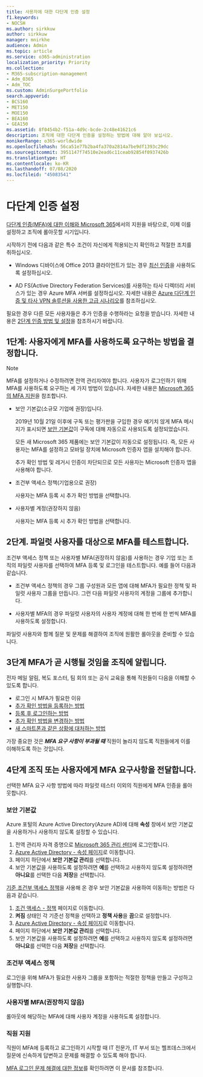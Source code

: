 ```yaml
---
title: 사용자에 대한 다단계 인증 설정
f1.keywords:
- NOCSH
ms.author: sirkkuw
author: sirkkuw
manager: mnirkhe
audience: Admin
ms.topic: article
ms.service: o365-administration
localization_priority: Priority
ms.collection:
- M365-subscription-management
- Adm_O365
- Adm_TOC
ms.custom: AdminSurgePortfolio
search.appverid:
- BCS160
- MET150
- MOE150
- BEA160
- GEA150
ms.assetid: 8f0454b2-f51a-4d9c-bcde-2c48e41621c6
description: 조직에 대한 다단계 인증을 설정하는 방법에 대해 알아 보십시오.
monikerRange: o365-worldwide
ms.openlocfilehash: 56ca51e77b2ba4fa370a2814a7be9df1393c29dc
ms.sourcegitcommit: 3951147f74510e2ead6c11ceab92854f0937426b
ms.translationtype: HT
ms.contentlocale: ko-KR
ms.lasthandoff: 07/08/2020
ms.locfileid: "45083541"
---
```

# <a name="set-up-multi-factor-authentication"></a>다단계 인증 설정
  
[다단계 인증(MFA)에 대한 이해와 Microsoft 365](multi-factor-authentication-microsoft-365.md)에서의 지원을 바탕으로, 이제 이를 설정하고 조직에 롤아웃할 시기입니다.

시작하기 전에 다음과 같은 특수 조건이 자신에게 적용되는지 확인하고 적절한 조치를 취하십시오.

- Windows 디바이스에 Office 2013 클라이언트가 있는 경우 [최신 인증](https://docs.microsoft.com/microsoft-365/admin/security-and-compliance/enable-modern-authentication)을 사용하도록 설정하십시오.

- AD FS(Active Directory Federation Services)를 사용하는 타사 디렉터리 서비스가 있는 경우 Azure MFA 서버를 설정하십시오. 자세한 내용은 [Azure 다단계 인증 및 타사 VPN 솔루션을 사용한  고급 시나리오](https://docs.microsoft.com/azure/active-directory/authentication/howto-mfaserver-nps-vpn)를 참조하십시오.

필요한 경우 다른 모든 사용자들은 추가 인증을 수행하라는 요청을 받습니다. 자세한 내용은 [2단계 인증 방법 및 설정](https://docs.microsoft.com/azure/active-directory/user-help/multi-factor-authentication-end-user-manage-settings#turn-on-two-factor-verification-prompts-on-a-trusted-device)을 참조하시기 바랍니다.

## <a name="step-1-decide-on-the-method-of-requiring-your-users-to-use-mfa"></a>1단계: 사용자에게 MFA를 사용하도록 요구하는 방법을 결정합니다.

> [!NOTE]
> MFA를 설정하거나 수정하려면 전역 관리자여야 합니다. 사용자가 로그인하기 위해 MFA를 사용하도록 요구하는 세 가지 방법이 있습니다. 자세한 내용은 [Microsoft 365의 MFA 지원](multi-factor-authentication-microsoft-365.md)을 참조합니다.

- 보안 기본값(소규모 기업에 권장)입니다.

  2019년 10월 21일 이후에 구독 또는 평가판을 구입한 경우 예기치 않게 MFA 메시지가 표시되면 [보안 기본값](https://docs.microsoft.com/azure/active-directory/fundamentals/concept-fundamentals-security-defaults)이 구독에 대해 자동으로 사용되도록 설정되었습니다.
  
  모든 새 Microsoft 365 제품에는 보안 기본값이 자동으로 설정됩니다. 즉, 모든 사용자는 MFA를 설정하고 모바일 장치에 Microsoft 인증자 앱을 설치해야 합니다.

  추가 확인 방법 및 레거시 인증이 차단되므로 모든 사용자는 Microsoft 인증자 앱을 사용해야 합니다. 

- 조건부 액세스 정책(기업용으로 권장)

  사용자는 MFA 등록 시 추가 확인 방법을 선택합니다.

- 사용자별 계정(권장하지 않음)

  사용자는 MFA 등록 시 추가 확인 방법을 선택합니다.

## <a name="step-2-test-mfa-on-your-pilot-users"></a>2단계. 파일럿 사용자를 대상으로 MFA를 테스트합니다.

조건부 액세스 정책 또는 사용자별 MFA(권장하지 않음)를 사용하는 경우 기업 또는 조직의 파일럿 사용자를 선택하여 MFA 등록 및 로그인을 테스트합니다. 예를 들어 다음과 같습니다.

- 조건부 액세스 정책의 경우 그룹 구성원과 모든 앱에 대해 MFA가 필요한 정책 및 파일럿 사용자 그룹을 만듭니다. 그런 다음 파일럿 사용자의 계정을 그룹에 추가합니다.

- 사용자별 MFA의 경우 파일럿 사용자의 사용자 계정에 대해 한 번에 한 번씩 MFA를 사용하도록 설정합니다.

파일럿 사용자와 함께 질문 및 문제를 해결하여 조직에 원활한 롤아웃을 준비할 수 있습니다.

## <a name="step-3-inform-your-organization-that-mfa-is-coming"></a>3단계 MFA가 곧 시행될 것임을 조직에 알립니다.

전자 메일 알림, 복도 포스터, 팀 회의 또는 공식 교육을 통해 직원들이 다음을 이해할 수 있도록 합니다.

- 로그인 시 MFA가 필요한 이유
- [추가 확인 방법을 등록하는 방법](https://support.microsoft.com/office/ace1d096-61e5-449b-a875-58eb3d74de14)
- [등록 후 로그인하는 방법](https://support.microsoft.com/office/2b856342-170a-438e-9a4f-3c092394d3cb)
- [추가 확인 방법을 변경하는 방법](https://support.microsoft.com/office/956ec8d0-7081-4518-a701-f8414cc20831)
- [새 스마트폰과 같은 상황에 대처하는 방법](https://support.microsoft.com/office/6951be76-af50-49a4-847f-21391eaa59f2)

가장 중요한 것은 ***MFA 요구 사항이 부과될 때*** 직원이 놀라지 않도록 직원들에게 이를 이해하도록 하는 것입니다.

## <a name="step-4-roll-out-the-mfa-requirement-to-your-organization-or-users"></a>4단계 조직 또는 사용자에게 MFA 요구사항을 전달합니다.

선택한 MFA 요구 사항 방법에 따라 파일럿 테스터 이외의 직원에게 MFA 인증을 롤아웃합니다.

### <a name="security-defaults"></a>보안 기본값

Azure 포털의 Azure Active Directory(Azure AD)에 대해 **속성** 창에서 보안 기본값을 사용하거나 사용하지 않도록 설정할 수 있습니다.

1.  전역  관리자 자격 증명으로 [Microsoft 365 관리 센터](https://admin.microsoft.com)에 로그인합니다.
2.  [Azure Active Directory - 속성 페이지](https://portal.azure.com/#blade/Microsoft_AAD_IAM/ActiveDirectoryMenuBlade/Properties)로 이동합니다.
3.  페이지 하단에서 **보안 기본값 관리**를 선택합니다.
4.  보안 기본값을 사용하도록 설정하려면 **예**를 선택하고 사용하지 않도록 설정하려면 **아니요**를 선택한 다음 **저장**을 선택합니다.

[기준 조건부 액세스 정책](https://docs.microsoft.com/azure/active-directory/conditional-access/concept-baseline-protection)을 사용해 온 경우 보안 기본값을 사용하여 이동하는 방법은 다음과 같습니다.

1.  [조건 액세스 - 정책](https://portal.azure.com/#blade/Microsoft_AAD_IAM/ConditionalAccessBlade/Policies) 페이지로 이동합니다.
2.  **켜짐** 상태인 각 기준선 정책을 선택하고 **정책 사용**을 **끔**으로 설정합니다.
2.  [Azure Active Directory - 속성 페이지](https://portal.azure.com/#blade/Microsoft_AAD_IAM/ActiveDirectoryMenuBlade/Properties)로 이동합니다.
4.  페이지 하단에서 **보안 기본값 관리**를 선택합니다.
5.  보안 기본값을 사용하도록 설정하려면 **예**를 선택하고 사용하지 않도록 설정하려면 **아니요**를 선택한 다음 **저장**을 선택합니다.

### <a name="conditional-access-policies"></a>조건부 액세스 정책

로그인을 위해 MFA가 필요한 사용자 그룹을 포함하는 적절한 정책을 만들고 구성하고 실행합니다.

### <a name="per-user-mfa-not-recommended"></a>사용자별 MFA(권장하지 않음)

롤아웃에 해당하는 MFA에 대해 사용자 계정을 사용하도록 설정합니다.

### <a name="supporting-your-employees"></a>직원 지원

직원이 MFA에 등록하고 로그인하기 시작할 때 IT 전문가, IT 부서 또는 헬프데스크에서 질문에 신속하게 답변하고 문제를 해결할 수 있도록 해야 합니다.

[MFA 로그인 문제 해결에 대한 정보](https://support.microsoft.com/office/6951be76-af50-49a4-847f-21391eaa59f2)를 확인하려면 이 문서를 참조합니다. 


